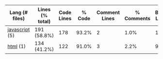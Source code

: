 |Lang (# files)|Lines (% total)|Code Lines|% Code|Comment Lines|% Comments|Blank Lines|% Blank|
| --- | --- | --- | --- | --- | --- | --- | --- |
|[javascript](https://github.com/jojo2357/APCSp-CreationProject/tree/main/Statistics/javascript/LinesDescending.md) (5)|191 (58.8%)|178|93.2%|2|1.0%|11|5.8%|
|[html](https://github.com/jojo2357/APCSp-CreationProject/tree/main/Statistics/html/LinesDescending.md) (1)|134 (41.2%)|122|91.0%|3|2.2%|9|6.7%|